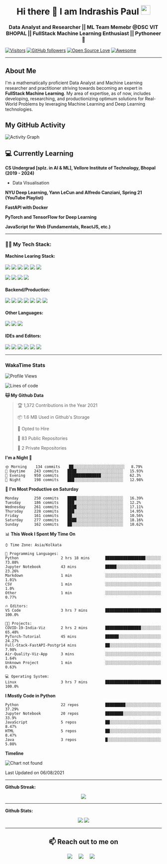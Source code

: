 <h1 align="center">Hi there 👋 I am  Indrashis Paul  <img src="https://emojis.slackmojis.com/emojis/images/1531849430/4246/blob-sunglasses.gif?1531849430" width="30"/></h1>

<h3 align="center">Data Analyst and Researcher || ML Team Memebr @DSC VIT BHOPAL || FullStack Machine Learning Enthusiast || Pythoneer 🐍</h3>


[![Visitors](https://visitor-badge.glitch.me/badge?page_id=IndraP24.visitor-badge)](https://github.com/IndraP24)
[![GitHub followers](https://img.shields.io/github/followers/IndraP24.svg?style=social&label=Follow)](https://github.com/IndraP24?tab=followers)
[![Open Source Love](https://badges.frapsoft.com/os/v2/open-source.svg?v=103)](https://github.com/IndraP24) 
[![Awesome](https://cdn.rawgit.com/sindresorhus/awesome/d7305f38d29fed78fa85652e3a63e154dd8e8829/media/badge.svg)](https://github.com/IndraP24)

---

<h2>About Me</h2>

I'm a mathematically proficient Data Analyst and Machine Learning researcher and practitioner striving towards becoming an expert in **FullStack Machine Learning**. My area of expertise, as of now, includes developing, researching, and productionizing optimum solutions for Real-World Problems by leveraging Machine Learning and Deep Learning technologies.

## My GitHub Activity

![Activity Graph](https://activity-graph.herokuapp.com/graph?username=IndraP24&theme=github)

## 💻 Currently Learning

__CS Undergrad [splz. in AI & ML], Vellore Institute of Technology, Bhopal (2019 - 2024)__
- Data Visualisation

__NYU Deep Learning, Yann LeCun and Alfredo Canziani, Spring 21 (YouTube Playlist)__

__FastAPI with Docker__

__PyTorch and TensorFlow for Deep Learning__

__JavaScript for Web (Fundamentals, ReactJS, etc.)__

---

### 👨‍💻 My Tech Stack:
#### Machine Learing Stack:

<a><img src="https://img.shields.io/badge/python%20-%2314354C.svg?&style=for-the-badge&logo=python&logoColor=yellow"/></a>
<a><img src="https://img.shields.io/badge/Numpy-777BB4?style=for-the-badge&logo=numpy&logoColor=white"/></a>
<a><img src="https://img.shields.io/badge/Pandas%20-%23150458.svg?&style=for-the-badge&logo=Pandas&logoColor=white"/></a>
<a><img src="https://img.shields.io/badge/Matplotlib%20-%2311557c.svg?&style=for-the-badge&logo=matplotlib&logoColor=white"/></a>
<a><img src="https://img.shields.io/badge/Seaborn%20-%2314354C.svg?&style=for-the-badge&logo=seaborn&logoColor=white"/></a>
<a><img src="https://img.shields.io/badge/scikit_learn-F7931E?style=for-the-badge&logo=scikit-learn&logoColor=white"/></a>

<a><img src="https://img.shields.io/badge/PyTorch%20-%239932CC.svg?&style=for-the-badge&logo=PyTorch&logoColor=red"/></a>
<a><img src="https://img.shields.io/badge/TensorFlow%20-%23FF6F00.svg?&style=for-the-badge&logo=TensorFlow&logoColor=white" /></a>
<a><img src="https://img.shields.io/badge/Keras-D00000?style=for-the-badge&logo=Keras&logoColor=white"/></a>
<a><img src="https://img.shields.io/badge/OpenCV-27338e?style=for-the-badge&logo=OpenCV&logoColor=white"/></a>
</br>

#### Backend/Production:
<a><img src="https://img.shields.io/badge/fastapi-109989?style=for-the-badge&logo=FASTAPI&logoColor=white"/></a>
<a><img src="https://img.shields.io/badge/Flask-000000?style=for-the-badge&logo=flask&logoColor=white"/></a>
<a><img src="https://img.shields.io/badge/Streamlit-FF4B4B?style=for-the-badge&logo=Streamlit&logoColor=white"/></a>
<a><img src="https://img.shields.io/badge/Docker-2CA5E0?style=for-the-badge&logo=docker&logoColor=white"/></a>
<a><img src="https://img.shields.io/badge/GitHub_Actions-2088FF?style=for-the-badge&logo=github-actions&logoColor=white"/></a>
<a><img src="https://img.shields.io/badge/Heroku-430098?style=for-the-badge&logo=heroku&logoColor=white"/></a>
<a><img src="https://img.shields.io/badge/DVC-945DD6?style=for-the-badge&logo=dataversioncontrol&logoColor=white"/></a>

#### Other Languages:
<a><img src="https://img.shields.io/badge/Java-ED8B00?style=for-the-badge&logo=java&logoColor=white"/></a>
<a><img src="https://img.shields.io/badge/C%2B%2B-00599C?style=for-the-badge&logo=c%2B%2B&logoColor=white"/></a>
<a><img src="https://img.shields.io/badge/C-00599C?style=for-the-badge&logo=c&logoColor=white"/></a>

#### IDEs and Editors:
<a><img src="https://img.shields.io/badge/Visual_Studio_Code-0078D4?style=for-the-badge&logo=visual%20studio%20code&logoColor=white"/></a>
<a><img src="https://img.shields.io/badge/conda-342B029.svg?&style=for-the-badge&logo=anaconda&logoColor=white"/></a>
<a><img src="https://img.shields.io/badge/Jupyter-F37626.svg?&style=for-the-badge&logo=Jupyter&logoColor=white"/></a>
<a><img src="https://img.shields.io/badge/IntelliJIDEA-000000.svg?style=for-the-badge&logo=intellij-idea&logoColor=white"/></a>
<a><img src="https://img.shields.io/badge/sublime_text-%23575757.svg?&style=for-the-badge&logo=sublime-text&logoColor=important"/></a>
<a><img src="https://img.shields.io/badge/Colab-F9AB00?style=for-the-badge&logo=googlecolab&color=525252"/></a>


---
### WakaTime Stats
<!--START_SECTION:waka-->
![Profile Views](http://img.shields.io/badge/Profile%20Views-9-blue)

![Lines of code](https://img.shields.io/badge/From%20Hello%20World%20I%27ve%20Written-2.3%20million%20lines%20of%20code-blue)

**🐱 My Github Data** 

> 🏆 1,372 Contributions in the Year 2021
 > 
> 📦 1.6 MB Used in Github's Storage 
 > 
> 💼 Opted to Hire
 > 
> 📜 83 Public Repositories 
 > 
> 🔑 2 Private Repositories  
 > 
**I'm a Night 🦉** 

```text
🌞 Morning    134 commits    ██░░░░░░░░░░░░░░░░░░░░░░░   8.79% 
🌆 Daytime    243 commits    ████░░░░░░░░░░░░░░░░░░░░░   15.93% 
🌃 Evening    950 commits    ███████████████░░░░░░░░░░   62.3% 
🌙 Night      198 commits    ███░░░░░░░░░░░░░░░░░░░░░░   12.98%

```
📅 **I'm Most Productive on Saturday** 

```text
Monday       250 commits    ████░░░░░░░░░░░░░░░░░░░░░   16.39% 
Tuesday      186 commits    ███░░░░░░░░░░░░░░░░░░░░░░   12.2% 
Wednesday    261 commits    ████░░░░░░░░░░░░░░░░░░░░░   17.11% 
Thursday     228 commits    ███░░░░░░░░░░░░░░░░░░░░░░   14.95% 
Friday       161 commits    ██░░░░░░░░░░░░░░░░░░░░░░░   10.56% 
Saturday     277 commits    ████░░░░░░░░░░░░░░░░░░░░░   18.16% 
Sunday       162 commits    ██░░░░░░░░░░░░░░░░░░░░░░░   10.62%

```


📊 **This Week I Spent My Time On** 

```text
⌚︎ Time Zone: Asia/Kolkata

💬 Programming Languages: 
Python                   2 hrs 18 mins       ██████████████████░░░░░░░   73.88% 
Jupyter Notebook         43 mins             █████░░░░░░░░░░░░░░░░░░░░   23.26% 
Markdown                 1 min               ░░░░░░░░░░░░░░░░░░░░░░░░░   1.01% 
CSV                      1 min               ░░░░░░░░░░░░░░░░░░░░░░░░░   1.0% 
Other                    1 min               ░░░░░░░░░░░░░░░░░░░░░░░░░   0.77%

🔥 Editors: 
VS Code                  3 hrs 7 mins        █████████████████████████   100.0%

🐱‍💻 Projects: 
COVID-19-India-Viz       2 hrs 2 mins        ████████████████░░░░░░░░░   65.48% 
PyTorch-Tutorial         45 mins             ██████░░░░░░░░░░░░░░░░░░░   24.27% 
Full-Stack-FastAPI-Postgr14 mins             ██░░░░░░░░░░░░░░░░░░░░░░░   7.98% 
Air-Quality-Viz-App      3 mins              ░░░░░░░░░░░░░░░░░░░░░░░░░   1.64% 
Unknown Project          1 min               ░░░░░░░░░░░░░░░░░░░░░░░░░   0.63%

💻 Operating System: 
Linux                    3 hrs 7 mins        █████████████████████████   100.0%

```

**I Mostly Code in Python** 

```text
Python                   22 repos            █████████░░░░░░░░░░░░░░░░   37.29% 
Jupyter Notebook         20 repos            ████████░░░░░░░░░░░░░░░░░   33.9% 
JavaScript               5 repos             ██░░░░░░░░░░░░░░░░░░░░░░░   8.47% 
HTML                     5 repos             ██░░░░░░░░░░░░░░░░░░░░░░░   8.47% 
Java                     3 repos             █░░░░░░░░░░░░░░░░░░░░░░░░   5.08%

```


**Timeline**

![Chart not found](https://raw.githubusercontent.com/IndraP24/IndraP24/main/charts/bar_graph.png) 


 Last Updated on 06/08/2021
<!--END_SECTION:waka-->

---

**Github Streak:**
<p align = "center">
  <img src = "https://github-readme-streak-stats.herokuapp.com/?user=IndraP24&line_height=30&theme=dracula">
</p>

---

**Github Stats:**

<p align="center">
  
  <img src="https://github-readme-stats.vercel.app/api?username=IndraP24&show_icons=true&line_height=24&theme=dracula&include_all_commits=true&count_private=true">
  <img src="https://github-readme-stats.vercel.app/api/top-langs/?username=IndraP24&count_private=true&line_height=40&theme=dracula&layout=compact&langs_count=8">

</p>

---

 <h2 align="center">📫 Reach out to me on</h2>
  <p align="center">
    <a target="_blank" href="https://www.linkedin.com/in/indrashis-paul-ba84b6194"><img src="https://img.shields.io/badge/linkedin-%230077B5.svg?&style=for-the-badge&logo=linkedin&logoColor=white" /></a>&nbsp;&nbsp;&nbsp;&nbsp;
    <a target="_blank" href="https://twitter.com/PaulIndrashis"><img src="https://img.shields.io/badge/twitter-%231DA1F2.svg?&style=for-the-badge&logo=twitter&logoColor=white" /></a>&nbsp;&nbsp;&nbsp;&nbsp;
    <a href="mailto:indrashis985@gmail.com?subject=Hello%20Indrashis,%20From%20Github"><img src="https://img.shields.io/badge/gmail-%23D14836.svg?&style=for-the-badge&logo=gmail&logoColor=white" /></a>&nbsp;&nbsp;&nbsp;&nbsp;
  </p>



